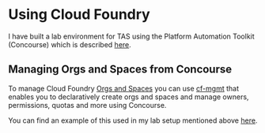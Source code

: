 # Using Cloud Foundry

I have built a lab environment for TAS using the Platform Automation Toolkit (Concourse) which is described [here](./../platform-automation-toolkit/index.md).

## Managing Orgs and Spaces from Concourse

To manage Cloud Foundry [Orgs and Spaces](https://docs.cloudfoundry.org/concepts/roles.html) you can use [cf-mgmt](https://github.com/vmware-tanzu-labs/cf-mgmt) that enables you to declaratively create orgs and spaces and manage owners, permissions, quotas and more using Concourse.

You can find an example of this used in my lab setup mentioned above [here](https://github.com/Knappek/cf-mgmt).

